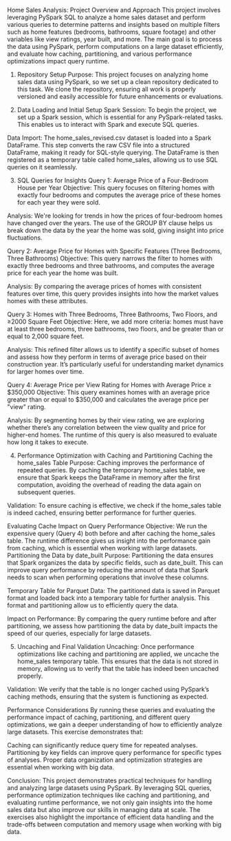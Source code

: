 Home Sales Analysis: Project Overview and Approach
This project involves leveraging PySpark SQL to analyze a home sales dataset and perform various queries to determine patterns and insights based on multiple filters such as home features (bedrooms, bathrooms, square footage) and other variables like view ratings, year built, and more. The main goal is to process the data using PySpark, perform computations on a large dataset efficiently, and evaluate how caching, partitioning, and various performance optimizations impact query runtime.

1. Repository Setup
Purpose: This project focuses on analyzing home sales data using PySpark, so we set up a clean repository dedicated to this task. We clone the repository, ensuring all work is properly versioned and easily accessible for future enhancements or evaluations.

2. Data Loading and Initial Setup
Spark Session: To begin the project, we set up a Spark session, which is essential for any PySpark-related tasks. This enables us to interact with Spark and execute SQL queries.

Data Import: The home_sales_revised.csv dataset is loaded into a Spark DataFrame. This step converts the raw CSV file into a structured DataFrame, making it ready for SQL-style querying. The DataFrame is then registered as a temporary table called home_sales, allowing us to use SQL queries on it seamlessly.

3. SQL Queries for Insights
Query 1: Average Price of a Four-Bedroom House per Year
Objective: This query focuses on filtering homes with exactly four bedrooms and computes the average price of these homes for each year they were sold.

Analysis: We're looking for trends in how the prices of four-bedroom homes have changed over the years. The use of the GROUP BY clause helps us break down the data by the year the home was sold, giving insight into price fluctuations.

Query 2: Average Price for Homes with Specific Features (Three Bedrooms, Three Bathrooms)
Objective: This query narrows the filter to homes with exactly three bedrooms and three bathrooms, and computes the average price for each year the home was built.

Analysis: By comparing the average prices of homes with consistent features over time, this query provides insights into how the market values homes with these attributes.

Query 3: Homes with Three Bedrooms, Three Bathrooms, Two Floors, and ≥2000 Square Feet
Objective: Here, we add more criteria: homes must have at least three bedrooms, three bathrooms, two floors, and be greater than or equal to 2,000 square feet.

Analysis: This refined filter allows us to identify a specific subset of homes and assess how they perform in terms of average price based on their construction year. It’s particularly useful for understanding market dynamics for larger homes over time.

Query 4: Average Price per View Rating for Homes with Average Price ≥ $350,000
Objective: This query examines homes with an average price greater than or equal to $350,000 and calculates the average price per "view" rating.

Analysis: By segmenting homes by their view rating, we are exploring whether there’s any correlation between the view quality and price for higher-end homes. The runtime of this query is also measured to evaluate how long it takes to execute.

4. Performance Optimization with Caching and Partitioning
Caching the home_sales Table
Purpose: Caching improves the performance of repeated queries. By caching the temporary home_sales table, we ensure that Spark keeps the DataFrame in memory after the first computation, avoiding the overhead of reading the data again on subsequent queries.

Validation: To ensure caching is effective, we check if the home_sales table is indeed cached, ensuring better performance for further queries.

Evaluating Cache Impact on Query Performance
Objective: We run the expensive query (Query 4) both before and after caching the home_sales table. The runtime difference gives us insight into the performance gain from caching, which is essential when working with large datasets.
Partitioning the Data by date_built
Purpose: Partitioning the data ensures that Spark organizes the data by specific fields, such as date_built. This can improve query performance by reducing the amount of data that Spark needs to scan when performing operations that involve these columns.

Temporary Table for Parquet Data: The partitioned data is saved in Parquet format and loaded back into a temporary table for further analysis. This format and partitioning allow us to efficiently query the data.

Impact on Performance: By comparing the query runtime before and after partitioning, we assess how partitioning the data by date_built impacts the speed of our queries, especially for large datasets.

5. Uncaching and Final Validation
Uncaching: Once performance optimizations like caching and partitioning are applied, we uncache the home_sales temporary table. This ensures that the data is not stored in memory, allowing us to verify that the table has indeed been uncached properly.

Validation: We verify that the table is no longer cached using PySpark’s caching methods, ensuring that the system is functioning as expected.

Performance Considerations
By running these queries and evaluating the performance impact of caching, partitioning, and different query optimizations, we gain a deeper understanding of how to efficiently analyze large datasets. This exercise demonstrates that:

Caching can significantly reduce query time for repeated analyses.
Partitioning by key fields can improve query performance for specific types of analyses.
Proper data organization and optimization strategies are essential when working with big data.

Conclusion:
This project demonstrates practical techniques for handling and analyzing large datasets using PySpark. By leveraging SQL queries, performance optimization techniques like caching and partitioning, and evaluating runtime performance, we not only gain insights into the home sales data but also improve our skills in managing data at scale. The exercises also highlight the importance of efficient data handling and the trade-offs between computation and memory usage when working with big data.